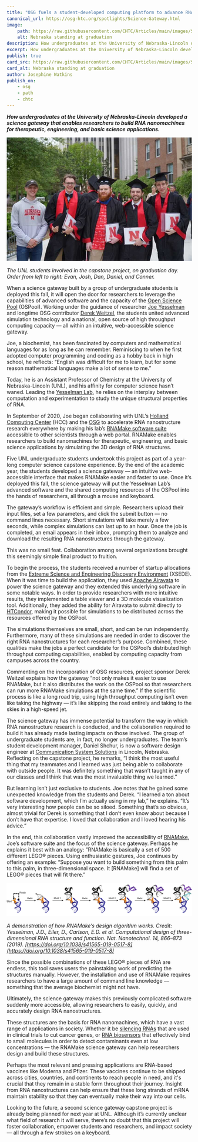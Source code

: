 ```yaml
---
title: "OSG fuels a student-developed computing platform to advance RNA nanomachines"
canonical_url: https://osg-htc.org/spotlights/Science-Gateway.html
image:
    path: https://raw.githubusercontent.com/CHTC/Articles/main/images/Science-Gateway-Students.jpeg
    alt: Nebraska standing at graduation
description: How undergraduates at the University of Nebraska-Lincoln developed a science gateway that enables researchers to build RNA nanomachines for therapeutic, engineering, and basic science applications.\
excerpt: How undergraduates at the University of Nebraska-Lincoln developed a science gateway that enables researchers to build RNA nanomachines for therapeutic, engineering, and basic science applications.
publish: true
card_src: https://raw.githubusercontent.com/CHTC/Articles/main/images/Science-Gateway-Students.jpeg
card_alt: Nebraska standing at graduation
author: Josephine Watkins
publish_on:
    - osg
    - path
    - chtc
--- 
```

***How undergraduates at the University of Nebraska-Lincoln developed a science gateway that enables researchers to build RNA nanomachines for therapeutic, engineering, and basic science applications.***


<img src="https://raw.githubusercontent.com/CHTC/Articles/main/images/Science-Gateway-Students.jpeg" alt="UNL students on graduation"/>

*The UNL students involved in the capstone project, on graduation day. Order from left to right: Evan, Josh, Dan, Daniel, and Conner.*

When a science gateway built by a group of undergraduate students is deployed this fall, it will open the door for researchers to leverage the capabilities of advanced software and the capacity of the [Open Science Pool](https://opensciencegrid.org/about/open_science_pool/) (OSPool). Working under the guidance of researcher [Joe Yesselman](https://chem.unl.edu/joseph-yesselman) and longtime OSG contributor [Derek Weitzel](https://derekweitzel.com/), the students united advanced simulation technology and a national, open source of high throughput computing capacity –– all within an intuitive, web-accessible science gateway.
 
Joe, a biochemist, has been fascinated by computers and mathematical languages for as long as he can remember. Reminiscing to when he first adopted computer programming and coding as a hobby back in high school, he reflects: “English was difficult for me to learn, but for some reason mathematical languages make a lot of sense to me.”
 
Today, he is an Assistant Professor of Chemistry at the University of Nebraska-Lincoln (UNL), and his affinity for computer science hasn’t waned. Leading the [Yesselman Lab](https://yesselmanlab.com/), he relies on the interplay between computation and experimentation to study the unique structural properties of RNA.
 
In September of 2020, Joe began collaborating with UNL’s [Holland Computing Center](https://hcc.unl.edu/) (HCC) and the [OSG](https://opensciencegrid.org/) to accelerate RNA nanostructure research everywhere by making his lab’s [RNAMake software suite](https://simtk.org/frs/?group_id=1749) accessible to other scientists through a web portal. RNAMake enables researchers to build nanomachines for therapeutic, engineering, and basic science applications by simulating the 3D design of RNA structures.
 
Five UNL undergraduate students undertook this project as part of a year-long computer science capstone experience. By the end of the academic year, the students developed a science gateway –– an intuitive web-accessible interface that makes RNAMake easier and faster to use. Once it’s deployed this fall, the science gateway will put the Yesselman Lab’s advanced software and the shared computing resources of the OSPool into the hands of researchers, all through a mouse and keyboard.
 
The gateway’s workflow is efficient and simple. Researchers upload their input files, set a few parameters, and click the submit button –– no command lines necessary. Short simulations will take merely a few seconds, while complex simulations can last up to an hour. Once the job is completed, an email appears in their inbox, prompting them to analyze and download the resulting RNA nanostructures through the gateway.
 
This was no small feat. Collaboration among several organizations brought this seemingly simple final product to fruition.
 
To begin the process, the students received a number of startup allocations from the [Extreme Science and Engineering Discovery Environment](https://www.xsede.org/) (XSEDE). When it was time to build the application, they used [Apache Airavata](https://airavata.apache.org/) to power the science gateway and they extended this underlying software in some notable ways. In order to provide researchers with more intuitive results, they implemented a table viewer and a 3D molecule visualization tool. Additionally, they added the ability for Airavata to submit directly to [HTCondor](https://research.cs.wisc.edu/htcondor/index.html), making it possible for simulations to be distributed across the resources offered by the OSPool.
 
The simulations themselves are small, short, and can be run independently. Furthermore, many of these simulations are needed in order to discover the right RNA nanostructures for each researcher’s purpose. Combined, these qualities make the jobs a perfect candidate for the OSPool’s distributed high throughput computing capabilities, enabled by computing capacity from campuses across the country.
 
Commenting on the incorporation of OSG resources, project sponsor Derek Weitzel explains how the gateway “not only makes it easier to use RNAMake, but it also distributes the work on the OSPool so that researchers can run more RNAMake simulations at the same time.” If the scientific process is like a long road trip, using high throughput computing isn’t even like taking the highway –– it’s like skipping the road entirely and taking to the skies in a high-speed jet.
 
The science gateway has immense potential to transform the way in which RNA nanostructure research is conducted, and the collaboration required to build it has already made lasting impacts on those involved. The group of undergraduate students are, in fact, no longer undergraduates. The team’s student development manager, Daniel Shchur, is now a software design engineer at [Communication System Solutions](https://www.css-design.com/) in Lincoln, Nebraska. Reflecting on the capstone project, he remarks, “I think the most useful thing that my teammates and I learned was just being able to collaborate with outside people. It was definitely something that wasn’t taught in any of our classes and I think that was the most invaluable thing we learned.”
 
But learning isn’t just exclusive to students. Joe notes that he gained some unexpected knowledge from the students and Derek. “I learned a ton about software development, which I’m actually using in my lab,” he explains. “It’s very interesting how people can be so siloed. Something that’s so obvious, almost trivial for Derek is something that I don’t even know about because I don’t have that expertise. I loved that collaboration and I loved hearing his advice.”
 
In the end, this collaboration vastly improved the accessibility of [RNAMake](https://simtk.org/frs/?group_id=1749), Joe’s software suite and the focus of the science gateway. Perhaps he explains it best with an analogy: ”RNAMake is basically a set of 500 different LEGO® pieces. Using enthusiastic gestures, Joe continues by offering an example: “Suppose you want to build something from this palm to this palm, in three-dimensional space. It [RNAMake] will find a set of LEGO® pieces that will fit there.”

<img src="https://raw.githubusercontent.com/CHTC/Articles/main/images/RNAMake-Example.png" alt="Example of how RNAMake works"/>

*A demonstration of how RNAMake’s design algorithm works. Credit: Yesselman, J.D., Eiler, D., Carlson, E.D. et al. Computational design of three-dimensional RNA structure and function. Nat. Nanotechnol. 14, 866–873 (2019). [https://doi.org/10.1038/s41565-019-0517-8](https://doi.org/10.1038/s41565-019-0517-8)*

Since the possible combinations of these LEGO® pieces of RNA are endless, this tool saves users the painstaking work of predicting the structures manually. However, the installation and use of RNAMake requires researchers to have a large amount of command line knowledge –– something that the average biochemist might not have.
 
Ultimately, the science gateway makes this previously complicated software suddenly more accessible, allowing researchers to easily, quickly, and accurately design RNA nanostructures.
 
These structures are the basis for RNA nanomachines, which have a vast range of applications in society. Whether it be [silencing RNAs](https://doi.org/10.1038/nrg2504) that are used in clinical trials to cut cancer genes, or [RNA biosensors](https://doi.org/10.1038/s41587-020-0571-7) that effectively bind to small molecules in order to detect contaminants even at low concentrations –– the RNAMake science gateway can help researchers design and build these structures.
 
Perhaps the most relevant and pressing applications are RNA-based vaccines like Moderna and Pfizer. These vaccines continue to be shipped across cities, countries, and continents to reach people in need, and it's crucial that they remain in a stable form throughout their journey. Insight from RNA nanostructures can help ensure that these long strands of mRNA maintain stability so that they can eventually make their way into our cells.
 
Looking to the future, a second science gateway capstone project is already being planned for next year at UNL. Although it’s currently unclear what field of research it will serve, there’s no doubt that this project will foster collaboration, empower students and researchers, and impact society –– all through a few strokes on a keyboard.
